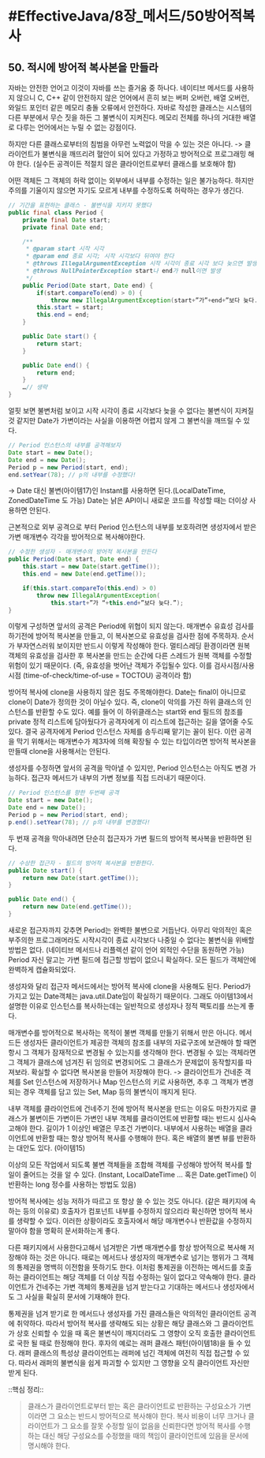 # #EffectiveJava/8장_메서드/50방어적복사

## 50. 적시에 방어적 복사본을 만들라

자바는 안전한 언어고 이것이 자바를 쓰는 즐거움 중 하나다. 네이티브 메서드를 사용하지 않으니 C, C++ 같이 안전하지 않은 언어에서 흔히 보는 버퍼 오버런, 배열 오버런, 와일드 포인터 같은 메모리 충돌 오류에서 안전하다. 자바로 작성한 클래스는 시스템의 다른 부분에서 무슨 짓을 하든 그 불변식이 지켜진다. 메모리 전체를 하나의 거대한 배열로 다루는 언어에서는 누릴 수 없는 강점이다. 

하지만 다른 클래스로부터의 침범을 아무런 노력없이 막을 수 있는 것은 아니다. 
-> 클라이언트가 불변식을 깨뜨리려 혈안이 되어 있다고 가정하고 방어적으로 프로그래밍 해야 한다. (실수든 공격이든 적절치 않은 클라이언트로부터 클래스를 보호해야 함)


어떤 객체든 그 객체의 허락 없이는 외부에서 내부를 수정하는 일은 불가능하다. 하지만 주의를 기울이지 않으면 자기도 모르게 내부를 수정하도록 허락하는 경우가 생긴다.

```java
// 기간을 표현하는 클래스 - 불변식을 지키지 못했다
public final class Period {
	private final Date start;
	private final Date end;

	/**
	 * @param start 시작 시각
	 * @param end 종료 시각; 시작 시각보다 뒤여야 한다
	 * @throws IllegalArgumentException 시작 시각이 종료 시각 보다 늦으면 발생
	 * @throws NullPointerException start나 end가 null이면 발생
	 */
	public Period(Date start, Date end) {
		if(start.compareTo(end) > 0) {
			throw new IllegalArgumentException(start+”가”+end+”보다 늦다.”);
		this.start = start;
		this.end = end;
	}

	public Date start() {
		return start;
	}

	public Date end() {
		return end;
	}
	…// 생략
}
```

얼핏 보면 불변처럼 보이고 시작 시각이 종료 시각보다 늦을 수 없다는 불변식이 지켜질것 같지만 Date가 가변이라는 사실을 이용하면 어렵지 않게 그 불변식을 깨뜨릴 수 있다.

```java
// Period 인스턴스의 내부를 공격해보자
Date start = new Date();
Date end = new Date();
Period p = new Period(start, end);
end.setYear(78); // p의 내부를 수정했다!
```

-> Date 대신 불변(아이템17)인 Instant를 사용하면 된다.(LocalDateTime, ZonedDateTime 도 가능) Date는 낡은 API이니 새로운 코드를 작성할 때는 더이상 사용하면 안된다.

근본적으로 외부 공격으로 부터 Period 인스턴스의 내부를 보호하려면 생성자에서 받은 가변 매개변수 각각을 방어적으로 복사해야한다.

```java
// 수정한 생성자 - 매개변수의 방어적 복사본을 만든다
public Period(Date start, Date end) {
	this.start = new Date(start.getTime());
	this.end = new Date(end.getTime());

	if(this.start.compareTo(this.end) > 0)
		throw new IllegalArgumentException(
			this.start+”가 “+this.end+”보다 늦다.”);
}
```

이렇게 구성하면 앞서의 공격은 Period에 위협이 되지 않는다.
매개변수 유효성 검사를 하기전에 방어적 복사본을 만들고, 이 복사본으로 유효성을 검사한 점에 주목하자. 순서가 부자연스러워 보이지만 반드시 이렇게 작성해야 한다. 멀티스레딩 환경이라면 원복 객체의 유효성을 검사한 후 복사본을 만드는 순간에 다른 스레드가 원복 객체를 수정할 위험이 있기 때문이다. (즉, 유효성을 벗어난 객체가 주입될수 있다. 이를 검사시점/사용시점 (time-of-check/time-of-use = TOCTOU) 공격이라 함)

방어적 복사에 clone을 사용하지 않은 점도 주목해야한다. Date는 final이 아니므로 clone이 Date가 정의한 것이 아닐수 있다. 즉, clone이 악의를 가진 하위 클래스의 인스턴스를 반환할 수도 있다. 예를 들어 이 하위클래스는 start와 end 필드의 참조를 private 정적 리스트에 담아뒀다가 공격자에게 이 리스트에 접근하는 길을 열어줄 수도 있다. 결국 공격자에게 Period 인스턴스 자체를 송두리째 맡기는 꼴이 된다. 이런 공격을 막기 위해서는 매개변수가 제3자에 의해 확장될 수 있는 타입이라면 방어적 복사본을 만들때 clone을 사용해서는 안된다.


생성자를 수정하면 앞서의 공격을 막아낼 수 있지만, Period 인스턴스는 아직도 변경 가능하다. 접근자 메서드가 내부의 가변 정보를 직접 드러내기 때문이다. 

```java
// Period 인스턴스를 향한 두번째 공격
Date start = new Date();
Date end = new Date();
Period p = new Period(start, end);
p.end().setYear(78); // p의 내부를 변경했다!
```

두 번재 공격을 막아내려면 단순히 접근자가 가변 필드의 방어적 복사복을 반환하면 된다.

```java
// 수상한 접근자 - 필드의 방어적 복사본을 반환한다.
public Date start() {
	return new Date(start.getTime());
}

public Date end() {
	return new Date(end.getTime());
}
```


새로운 접근자까지 갖추면 Period는 완벽한 불변으로 거듭난다. 아무리 악의적인 혹은 부주의한 프로그래머라도 시작시각이 종료 시각보다 나중일 수 없다는 불변식을 위배할 방법은 없다. (네이티브 메서드나 리플렉션 같이 언어 외적인 수단을 동원하면 가능)
Period 자신 말고는 가변 필드에 접근할 방법이 없으니 확실하다. 모든 필드가 객체안에 완벽하게 캡슐화되었다.

생성자와 달리 접근자 메서드에서는 방어적 복사에 clone을 사용해도 된다. Period가 가지고 있는 Date객체는 java.util.Date임이 확실하기 때문이다. 그래도 아이템13에서 설명한 이유로 인스턴스를 복사하는데는 일반적으로 생성자나 정적 팩토리를 쓰는게 좋다.

매개변수를 방어적으로 복사하는 목적이 불변 객체를 만들기 위해서 만은 아니다. 메서드든 생성자든 클라이언트가 제공한 객체의 참조를 내부의 자료구조에 보관해야 할 때면 항시 그 객체가 잠재적으로 변경될 수 있는지를 생각해야 한다. 변경될 수 있는 객체라면 그 객체가 클래스에 넘겨진 뒤 임의로 변경되어도 그 클래스가 문제없이 동작할지를 따져보라. 확실할 수 없다면 복사본을 만들어 저장해야 한다. 
-> 클라이언트가 건네준 객체를 Set 인스턴스에 저장하거나 Map 인스턴스의 키로 사용하면, 추후 그 객체가 변경되는 경우 객체를 담고 있는 Set, Map 등의 불변식이 깨지게 된다. 


내부 객체를 클라이언트에 건네주기 전에 방어적 복사본을 만드는 이유도 마찬가지로 클래스가 불변이든 가변이든 가변인 내부 객체를 클라이언트에 반환할 때는 반드시 심사숙고해야 한다. 길이가 1 이상인 배열은 무조건 가변이다. 내부에서 사용하는 배열을 클라이언트에 반환할 때는 항상 방어적 복사를 수행해야 한다. 혹은 배열의 불변 뷰를 반환하는 대안도 있다. (아이템15)

이상의 모든 작업에서 되도록 불변 객체들을 조합해 객체를 구성해야 방어적 복사를 할 일이 줄어드는 것을 알 수 있다. (Instant, LocalDateTime … 혹은 Date.getTime() 이 반환하는 long 정수를 사용하는 방법도 있음)

방어적 복사에는 성능 저하가 따르고 또 항상 쓸 수 있는 것도 아니다. (같은 패키지에 속하는 등의 이유로) 호출자가 컴포넌트 내부를 수정하지 않으리라 확신하면 방어적 복사를 생략할 수 있다. 이러한 상황이라도 호출자에서 해당 매개변수나 반환값을 수정하지 말아야 함을 명확히 문서화하는게 좋다.

다른 패키지에서 사용한다고해서 넘겨받은 가변 매개변수를 항상 방어적으로 복사해 저장해야 하는 것은 아니다. 때로는 메서드나 생성자의 매개변수로 넘기는 행위가 그 객체의 통제권을 명백히 이전함을 뜻하기도 한다. 이처럼 통제권을 이전하는 메서드를 호출하는 클라이언트는 해당 객체를 더 이상 직접 수정하는 일이 없다고 약속해야 한다.  클라이언트가 건네주는 가변 객체의 통제권을 넘겨 받는다고 기대하는 메서드나 생성자에서도 그 사실을 확실히 문서에 기재해야 한다.

통제권을 넘겨 받기로 한 메서드나 생성자를 가진 클래스들은 악의적인 클라이언트 공격에 취약하다. 따라서 방어적 복사를 생략해도 되는 상황은 해당 클래스와 그 클라이언트가 상호 신뢰할 수 있을 때 혹은 불변식이 깨지더라도 그 영향이 오직 호출한 클라이언트로 국한 될 때로 한정해야 한다. 후자의 예로는 래퍼 클래스 패턴(아이템18)을 들 수 있다. 래퍼 클래스의 특성상 클라이언트는 래퍼에 넘긴 객체에 여전히 직접 접근할 수 있다. 따라서 래퍼의 불변식을 쉽게 파괴할 수 있지만 그 영향을 오직 클라이언트 자신만 받게 된다.


::핵심 정리:: 

> 클래스가 클라이언트로부터 받는 혹은 클라이언트로 반환하는 구성요소가 가변이라면 그 요소는 반드시 방어적으로 복사해야 한다. 복사 비용이 너무 크거나 클라이언트가 그 요소를 잘못 수정할 일이 없음을 신뢰한다면 방어적 복사를 수행하는 대신 해당 구성요소를 수정했을 때의 책임이 클라이언트에 있음을 문서에 명시해야 한다.





